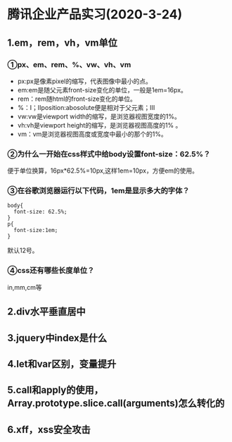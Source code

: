 # 腾讯企业产品实习(2020-3-24)  
## 1.em，rem，vh，vm单位    
### ①px、em、rem、%、vw、vh、vm  
- px:px是像素pixel的缩写，代表图像中最小的点。  
- em:em是随父元素front-size变化的单位，一般是1em=16px。  
- rem：rem随html的front-size变化的单位。  
- %：Ⅰ；Ⅱposition:abosolute便是相对于父元素；Ⅲ
- vw:vw是viewport width的缩写，是浏览器视图宽度的1%。  
- vh:vh是viewport height的缩写，是浏览器视图高度的1% 。 
- vm：vm是浏览器视图高度或宽度中最小的那个的1%。
### ②为什么一开始在css样式中给body设置font-size：62.5%？  
便于单位换算，16px*62.5%=10px,这样1em=10px，方便em的使用。  

### ③在谷歌浏览器运行以下代码，1em是显示多大的字体？  
```
body{
  font-size: 62.5%;
}
p{
  font-size:1em;
}
```
默认12号。
### ④css还有哪些长度单位？  
in,mm,cm等
## 2.div水平垂直居中  
## 3.jquery中index是什么  
## 4.let和var区别，变量提升     
## 5.call和apply的使用，Array.prototype.slice.call(arguments)怎么转化的      
## 6.xff，xss安全攻击   
